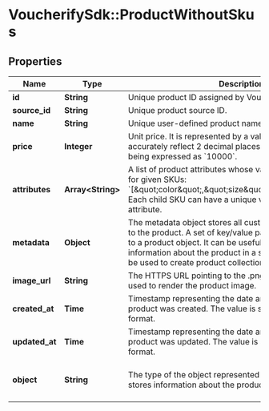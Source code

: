 # VoucherifySdk::ProductWithoutSkus

## Properties

| Name | Type | Description | Notes |
| ---- | ---- | ----------- | ----- |
| **id** | **String** | Unique product ID assigned by Voucherify. | [optional] |
| **source_id** | **String** | Unique product source ID. | [optional] |
| **name** | **String** | Unique user-defined product name. | [optional] |
| **price** | **Integer** | Unit price. It is represented by a value multiplied by 100 to accurately reflect 2 decimal places, such as &#x60;$100.00&#x60; being expressed as &#x60;10000&#x60;. | [optional] |
| **attributes** | **Array&lt;String&gt;** | A list of product attributes whose values you can customize for given SKUs: &#x60;[\&quot;color\&quot;,\&quot;size\&quot;,\&quot;ranking\&quot;]&#x60;. Each child SKU can have a unique value for a given attribute. | [optional] |
| **metadata** | **Object** | The metadata object stores all custom attributes assigned to the product. A set of key/value pairs that you can attach to a product object. It can be useful for storing additional information about the product in a structured format. It can be used to create product collections. | [optional] |
| **image_url** | **String** | The HTTPS URL pointing to the .png or .jpg file that will be used to render the product image. | [optional] |
| **created_at** | **Time** | Timestamp representing the date and time when the product was created. The value is shown in the ISO 8601 format. | [optional] |
| **updated_at** | **Time** | Timestamp representing the date and time when the product was updated. The value is shown in the ISO 8601 format. | [optional] |
| **object** | **String** | The type of the object represented by JSON. This object stores information about the product. | [optional][default to &#39;product&#39;] |

